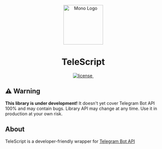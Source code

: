 <p align="center">
    <a href="https://boticord.top/bot/832944817671634944">
        <img src="https://i.imgur.com/hJBpIdm.png" alt="Mono Logo" width="128" height="128">
    </a>
    <h1 align="center">TeleScript</h1>
</p>

<p align="center">
  <a aria-label="License" href="https://github.com/sadnesszephyr/mono/blob/main/LICENSE">
    <img alt="license" src="https://img.shields.io/github/license/sadnesszephyr/telescript?style=for-the-badge&labelColor=1A1A1A">
  </a>
  <a aria-label="Mono Lounge" href="https://discord.gg/exWW6gGcyw">
    <img alt="" src="https://img.shields.io/badge/Bot%20API-6.3-1d98dc?labelColor=%231A1A1A&logo=telegram&logoColor=%23FFF&style=for-the-badge">
  </a>
</p>

## ⚠️ Warning

**This library is under development!** It doesn't yet cover Telegram Bot API 100% and may contain bugs. Library API may change at any time. Use it in production at your own risk.

## About

TeleScript is a developer-friendly wrapper for [Telegram Bot API](https://core.telegram.org/bots/api)
